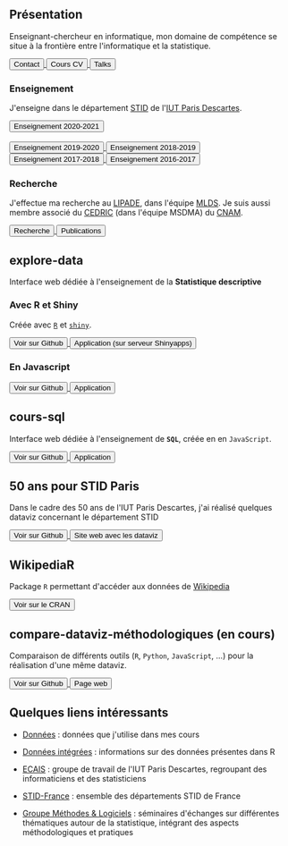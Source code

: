 <script src="https://use.fontawesome.com/32d8325004.js"></script>

<a href="https://github.com/fxjollois" target="_blank" alt="profil Github"><i class="fa fa-github fa-2x"></i></a>
<a href="http://fr.linkedin.com/in/fxjollois" target="_blank" alt="profil LinkedIn"><i class="fa fa-linkedin fa-2x"></i></a>
<a href="https://twitter.com/fxjollois" target="_blank" alt="profil Twitter"><i class="fa fa-twitter fa-2x"></i></a>
<a href="http://rpubs.com/fxjolloisUPD" target="_blank" alt="profil RPubs"><i class="fa fa-user-circle fa-2x"></i></a>
<a href="https://codepen.io/fxjollois/" target="_blank" alt="profil CodePen"><i class="fa fa-codepen fa-2x"></i></a>
<a href="https://plnkr.co/users/fxjollois" target="_blank" alt="profil Plnkr"><i class="fa fa-external-link fa-2x"></i></a>
<a href="https://plot.ly/~fxjollois#/" target="_blank" alt="profil Plotly"><i class="fa fa-external-link fa-2x"></i></a>

## Présentation

Enseignant-chercheur en informatique, mon domaine de compétence se situe à la frontière entre l'informatique et la statistique.

<a href="contact.html">
    <button>
        <i class="fa fa-user"></i> Contact
    </button>
</a>
<a href="CV_Jollois.docx">
    <button>
        <i class="fa fa-id-card"></i> Cours CV
    </button>
</a>
<a href="http://fxjollois.github.io/talks" target="_blank">
    <button>
        <i class="fa fa-desktop"></i> Talks
    </button>
</a>

### Enseignement

J'enseigne dans le département [STID](http://www.stid-paris.fr/) de l'[IUT Paris Descartes](http://www.iut.parisdescartes.fr).

<a href="http://fxjollois.github.io/cours-2020-2021" target="_blank">
    <button>
        <i class="fa fa-graduation-cap"></i> Enseignement 2020-2021
    </button>
</a>
<br><br>
<a href="http://fxjollois.github.io/cours-2019-2020" target="_blank">
    <button>
        <i class="fa fa-graduation-cap"></i> Enseignement 2019-2020
    </button>
</a>
<a href="http://fxjollois.github.io/cours-2018-2019" target="_blank">
    <button>
        <i class="fa fa-graduation-cap"></i> Enseignement 2018-2019
    </button>
</a>
<a href="http://fxjollois.github.io/cours-2017-2018" target="_blank">
    <button>
        <i class="fa fa-graduation-cap"></i> Enseignement 2017-2018
    </button>
</a>
<a href="http://fxjollois.github.io/cours-2016-2017" target="_blank">
    <button>
        <i class="fa fa-graduation-cap"></i> Enseignement 2016-2017
    </button>
</a>

### Recherche

J'effectue ma recherche au [LIPADE](http://www.lipade.fr), dans l'équipe [MLDS](http://www.math-info.univ-paris5.fr/~nadifmoh/Accueil.html#). Je suis aussi membre associé du [CEDRIC](http://cedric.cnam.fr) (dans l'équipe MSDMA) du [CNAM](http://www.cnam.fr).

<a href="recherche.html">
    <button>
        <i class="fa fa-institution"></i> Recherche
    </button>
</a>
<a href="publications.html">
    <button>
        <i class="fa fa-file-text"></i> Publications
    </button>
</a>


## explore-data

Interface web dédiée à l'enseignement de la **Statistique descriptive**

### Avec R et Shiny

Créée avec [`R`](http://www.r-project.org) et [`shiny`](http://shiny.rstudio.com).

<a href="https://github.com/fxjollois/explore-data-shiny" target="_blank">
    <button>
        <i class="fa fa-github"></i> Voir sur Github
    </button>
</a>
<a href="http://fxjollois.shinyapps.io/explore-data" target="_blank">
    <button>
        <i class="fa fa-desktop"></i> Application (sur serveur Shinyapps)
    </button>
</a>

### En Javascript

<a href="https://github.com/fxjollois/explore-data" target="_blank">
    <button>
        <i class="fa fa-github"></i> Voir sur Github
    </button>
</a>
<a href="http://fxjollois.github.io/explore-data" target="_blank">
    <button>
        <i class="fa fa-desktop"></i> Application
    </button>
</a>

## cours-sql

Interface web dédiée à l'enseignement de **`SQL`**, créée en en `JavaScript`.

<a href="https://github.com/fxjollois/cours-sql" target="_blank">
    <button>
        <i class="fa fa-github"></i> Voir sur Github
    </button>
</a>
<a href="http://fxjollois.github.io/cours-sql" target="_blank">
    <button>
        <i class="fa fa-desktop"></i> Application
    </button>
</a>

## 50 ans pour STID Paris

Dans le cadre des 50 ans de l'IUT Paris Descartes, j'ai réalisé quelques dataviz concernant le département STID

<a href="https://github.com/fxjollois/50ans-stid-paris" target="_blank">
    <button>
        <i class="fa fa-github"></i> Voir sur Github
    </button>
</a>
<a href="http://fxjollois.github.io/50ans-stid-paris" target="_blank">
    <button>
        <i class="fa fa-external-link"></i> Site web avec les dataviz
    </button>
</a>

## WikipediaR

Package `R` permettant d'accéder aux données de [Wikipedia](http://www.wikipedia.org/)

<a href="https://cran.r-project.org/package=WikipediaR" target="_blank">
    <button>
        <i class="fa fa-external-link"></i>Voir sur le CRAN
    </button>
</a>

## compare-dataviz-méthodologiques (en cours)

Comparaison de différents outils (`R`, `Python`, `JavaScript`, ...) pour la réalisation d'une même dataviz.

<a href="https://github.com/fxjollois/compare-dataviz-tools" target="_blank">
    <button>
        <i class="fa fa-github"></i> Voir sur Github
    </button>
</a>
<a href="http://fxjollois.github.io/compare-dataviz-tools" target="_blank">
    <button>
        <i class="fa fa-desktop"></i> Page web
    </button>
</a>

## Quelques liens intéressants

- [Données](donnees) : données que j'utilise dans mes cours
- [Données intégrées](donnees-integrees-r.html) : informations sur des données présentes dans R

- [ECAIS](https://sites.google.com/site/groupeecais/) : groupe de travail de l'IUT Paris
Descartes, regroupant des informaticiens et des statisticiens
- [STID-France](http://www.stid-france.fr/) : ensemble des départements STID de France
- [Groupe Méthodes & Logiciels](http://methodes-et-logiciels.sfds.asso.fr/) :
séminaires d'échanges sur différentes thématiques autour de la statistique, intégrant des
aspects méthodologiques et pratiques
